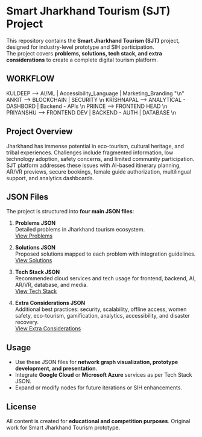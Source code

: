 # Smart Jharkhand Tourism (SJT) Project

This repository contains the **Smart Jharkhand Tourism (SJT)** project, designed for industry-level prototype and SIH participation.  
The project covers **problems, solutions, tech stack, and extra considerations** to create a complete digital tourism platform.

## WORKFLOW

KULDEEP --> AI/ML | Accessibility_Language |  Marketing_Branding "\n"
ANKIT --> BLOCKCHAIN | SECURITY \n
KRISHNAPAL --> ANALYTICAL - DASHBORD | Backend - APIs \n
PRINCE --> FRONTEND HEAD  \n
PRIYANSHU --> FRONTEND DEV | BACKEND - AUTH | DATABASE \n

## Project Overview

Jharkhand has immense potential in eco-tourism, cultural heritage, and tribal experiences. Challenges include fragmented information, low technology adoption, safety concerns, and limited community participation.  
SJT platform addresses these issues with AI-based itinerary planning, AR/VR previews, secure bookings, female guide authorization, multilingual support, and analytics dashboards.

## JSON Files

The project is structured into **four main JSON files**:

1. **Problems JSON**  
   Detailed problems in Jharkhand tourism ecosystem.  
   [View Problems](https://todiagram.com/editor?source=pwa&doc=1da0a3f3dd6a890b5ba3c5a8)

2. **Solutions JSON**  
   Proposed solutions mapped to each problem with integration guidelines.  
   [View Solutions](https://todiagram.com/editor?source=pwa&doc=970d724eda99a411c2abe1ba)

3. **Tech Stack JSON**  
   Recommended cloud services and tech usage for frontend, backend, AI, AR/VR, database, and media.  
   [View Tech Stack](https://todiagram.com/editor?source=pwa&doc=b7b343363f321a23f473f130)

4. **Extra Considerations JSON**  
   Additional best practices: security, scalability, offline access, women safety, eco-tourism, gamification, analytics, accessibility, and disaster recovery.  
   [View Extra Considerations](https://todiagram.com/editor?source=pwa&doc=58c2fa7e64add04ba5644d8d)

## Usage

- Use these JSON files for **network graph visualization, prototype development, and presentation**.  
- Integrate **Google Cloud** or **Microsoft Azure** services as per Tech Stack JSON.  
- Expand or modify nodes for future iterations or SIH enhancements.

## License

All content is created for **educational and competition purposes**. Original work for Smart Jharkhand Tourism prototype.

